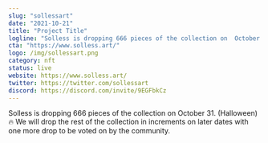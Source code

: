 ```yaml
---
slug: "sollessart"
date: "2021-10-21"
title: "Project Title"
logline: "Solless is dropping 666 pieces of the collection on  October 31. (Halloween) 🔥 We will drop the rest of the collection in increments on later dates with one more drop to be voted on by the community."
cta: "https://www.solless.art/"
logo: /img/sollessart.png
category: nft
status: live
website: https://www.solless.art/
twitter: https://twitter.com/sollessart
discord: https://discord.com/invite/9EGFbkCz
---
```


Solless is dropping 666 pieces of the collection on  October 31. (Halloween) 🔥 We will drop the rest of the collection in increments on later dates with one more drop to be voted on by the community.
